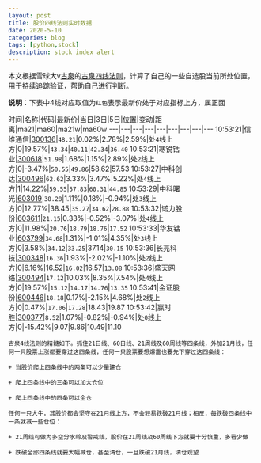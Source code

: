 ```yaml
---
layout: post
title: 股价四线法则实时数据
date: 2020-5-10
categories: blog
tags: [python,stock]
description: stock index alert
---
```



本文根据雪球大v[古泉](https://xueqiu.com/u/7148646888)的[古泉四线法则](https://xueqiu.com/7148646888/130498192)，计算了自己的一些自选股当前所处位置，用于持续追踪验证，帮助自己进行判断。

**说明**：下表中4线对应取值为`红色`表示最新价处于对应指标上方，属正面

时间|名称|代码|最新价|当日|3日|5日|位置|变动|距离|ma21|ma60|ma21w|ma60w
---|---|---|---|---|---|---|---|---
10:53:21|信维通信|[300136](https://xueqiu.com/S/SZ300136)|`48.21`|0.02%|2.78%|2.59%|处`4`线上方|0|19.57%|`43.34`|`40.11`|`42.34`|`36.40`
10:53:21|寒锐钴业|[300618](https://xueqiu.com/S/SZ300618)|`51.98`|1.68%|1.15%|2.89%|处`2`线上方|0|-3.47%|`50.55`|`49.86`|58.62|57.53
10:53:27|中科创达|[300496](https://xueqiu.com/S/SZ300496)|`62.62`|3.33%|3.47%|5.22%|处`4`线上方|1|14.22%|`59.55`|`57.83`|`60.31`|`44.85`
10:53:29|中科曙光|[603019](https://xueqiu.com/S/SH603019)|`38.28`|1.11%|0.18%|-0.94%|处`3`线上方|0|12.77%|38.45|`35.27`|`34.62`|`28.88`
10:53:32|诺力股份|[603611](https://xueqiu.com/S/SH603611)|`21.15`|0.33%|-0.52%|-3.07%|处`4`线上方|0|11.98%|`20.76`|`18.79`|`18.76`|`17.52`
10:53:33|华友钴业|[603799](https://xueqiu.com/S/SH603799)|`34.68`|1.31%|-1.01%|4.35%|处`3`线上方|0|3.58%|`34.12`|`33.25`|37.14|`30.15`
10:53:36|长亮科技|[300348](https://xueqiu.com/S/SZ300348)|`16.36`|1.93%|-2.02%|-1.10%|处`2`线上方|0|6.16%|16.52|`16.02`|16.57|`13.08`
10:53:36|盛天网络|[300494](https://xueqiu.com/S/SZ300494)|`17.12`|10.03%|8.35%|7.54%|处`4`线上方|0|19.57%|`15.12`|`14.17`|`14.76`|`13.35`
10:53:41|金证股份|[600446](https://xueqiu.com/S/SH600446)|`18.18`|0.17%|-2.15%|4.68%|处`2`线上方|0|0.47%|`17.06`|`17.28`|18.43|19.87
10:53:42|赢时胜|[300377](https://xueqiu.com/S/SZ300377)|`8.52`|1.07%|-0.82%|-0.94%|处`0`线上方|0|-15.42%|9.07|9.86|10.49|11.10

```
古泉4线法则的精髓如下。抓住21日线、60日线、21周线及60周线等四条线，外加21月线，任何一只股票上涨都要穿过这四条线，任何一只股票要想爆雷也要先下穿过这四条线：

+ 当股价爬上四条线中的两条可以少量建仓

+ 爬上四条线中的三条可以加大仓位

+ 爬上四条线中的四条可以全仓

任何一只大牛，其股价都会坚守在21月线上方，不会轻易跌破21月线；相反，每跌破四条线中一条就减一些仓位：

+ 21周线可做为多空分水岭及警戒线，股价在21周线及60周线下方就要十分慎重，多看少做

+ 跌破全部四条线就要大幅减仓，甚至清仓，一旦跌破21月线，清仓观望
```